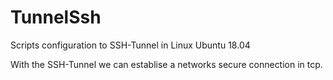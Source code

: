 # TunnelSsh
Scripts configuration to SSH-Tunnel in Linux Ubuntu 18.04

With the SSH-Tunnel we can establise a networks secure connection in tcp.
